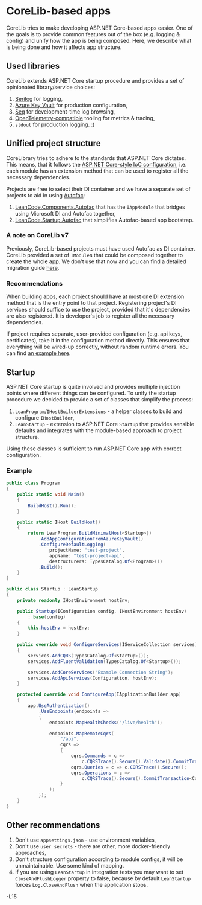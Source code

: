 # CoreLib-based apps

CoreLib tries to make developing ASP.NET Core-based apps easier. One of the goals is to provide common features out of the box (e.g. logging & config) and unify how the app is being composed. Here, we describe what is being done and how it affects app structure.

## Used libraries

CoreLib extends ASP.NET Core startup procedure and provides a set of opinionated library/service choices:

1. [Serilog](https://serilog.net/) for logging,
2. [Azure Key Vault](https://azure.microsoft.com/en-us/services/key-vault/) for production configuration,
3. [Seq](https://datalust.co/seq) for development-time log browsing,
4. [OpenTelemetry-compatible](https://opentelemetry.io/) tooling for metrics & tracing,
5. `stdout` for production logging. :)

## Unified project structure

CoreLibrary tries to adhere to the standards that ASP.NET Core dictates. This means, that it follows the [ASP.NET Core-style IoC configuration](https://docs.microsoft.com/en-us/aspnet/core/fundamentals/dependency-injection), i.e. each module has an extension method that can be used to register all the necessary dependencies.

Projects are free to select their DI container and we have a separate set of projects to aid in using [Autofac](https://autofac.org/):

1. [LeanCode.Components.Autofac] that has the `IAppModule` that bridges using Microsoft DI and Autofac together,
2. [LeanCode.Startup.Autofac] that simplifies Autofac-based app bootstrap.

### A note on CoreLib v7

Previously, CoreLib-based projects must have used Autofac as DI container. CoreLib provided a set of `IModule`s that could be composed together to create the whole app. We don't use that now and you can find a detailed migration guide [here](../guides/advanced/v8_migration_guide.md).

### Recommendations

When building apps, each project should have at most one DI extension method that is the entry point to that project.  Registering project's DI services should suffice to use the project, provided that it's dependencies are also registered. It is developer's job to register all the necessary dependencies.

If project requires separate, user-provided configuration (e.g. api keys, certificates), take it in the configuration method directly. This ensures that everything will be wired-up correctly, without random runtime errors. You can find [an example here].

## Startup

ASP.NET Core startup is quite involved and provides multiple injection points where different things can be configured. To unify the startup procedure we decided to provide a set of classes that simplify the process:

 1. `LeanProgram`/`IHostBuilderExtensions` - a helper classes to build and configure `IHostBuilder`,
 2. `LeanStartup` - extension to ASP.NET Core `Startup` that provides sensible defaults and integrates with the module-based approach to project structure.

Using these classes is sufficient to run ASP.NET Core app with correct configuration.

### Example

```csharp
public class Program
{
    public static void Main()
    {
        BuildHost().Run();
    }

    public static IHost BuildHost()
    {
        return LeanProgram.BuildMinimalHost<Startup>()
            .AddAppConfigurationFromAzureKeyVault()
            .ConfigureDefaultLogging(
                projectName: "test-project",
                appName: "test-project-api",
                destructurers: TypesCatalog.Of<Program>())
            .Build();
    }
}

public class Startup : LeanStartup
{
    private readonly IHostEnvironment hostEnv;

    public Startup(IConfiguration config, IHostEnvironment hostEnv)
        : base(config)
    {
        this.hostEnv = hostEnv;
    }

    public override void ConfigureServices(IServiceCollection services)
    {
        services.AddCQRS(TypesCatalog.Of<Startup>());
        services.AddFluentValidation(TypesCatalog.Of<Startup>());

        services.AddCoreServices("Example Connection String");
        services.AddApiServices(Configuration, hostEnv);
    }

    protected override void ConfigureApp(IApplicationBuilder app)
    {
        app.UseAuthentication()
            .UseEndpoints(endpoints =>
            {
                endpoints.MapHealthChecks("/live/health");

                endpoints.MapRemoteCqrs(
                    "/api",
                    cqrs =>
                    {
                        cqrs.Commands = c =>
                            c.CQRSTrace().Secure().Validate().CommitTransaction<CoreDbContext>().PublishEvents();
                        cqrs.Queries = c => c.CQRSTrace().Secure();
                        cqrs.Operations = c =>
                            c.CQRSTrace().Secure().CommitTransaction<CoreDbContext>().PublishEvents();
                    }
                );
            });
    }
}
```

## Other recommendations

1. Don't use `appsettings.json` - use environment variables,
2. Don't use `user secrets` - there are other, more docker-friendly approaches,
3. Don't structure configuration according to module configs, it will be unmaintainable. Use some kind of mapping.
4. If you are using `LeanStartup` in integration tests you may want to set `CloseAndFlushLogger` property to false, because by default `LeanStartup` forces `Log.CloseAndFlush` when the application stops.

[LeanCode.Components.Autofac]: https://github.com/leancodepl/corelibrary/tree/v8.0-preview/src/Core/LeanCode.Components.Autofac
[LeanCode.Startup.Autofac]: https://github.com/leancodepl/corelibrary/tree/v8.0-preview/src/Core/LeanCode.Startup.Autofac
[an example here]: https://github.com/leancodepl/corelibrary/blob/v8.0-preview/src/Infrastructure/LeanCode.SendGrid/SendGridServiceCollectionExtensions.cs#L9
-L15
